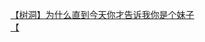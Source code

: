 [【树洞】为什么直到今天你才告诉我你是个妹子](http://tieba.baidu.com/p/2586316856?see_lz=1&pn=)   
[【](http://tieba.baidu.com/p/2586209189?see_lz=1&pn=)   
